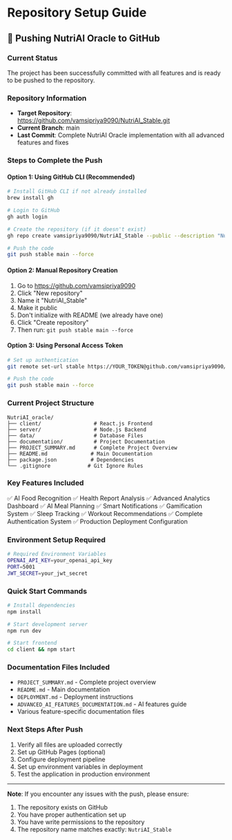# Repository Setup Guide

## 🚀 Pushing NutriAI Oracle to GitHub

### Current Status
The project has been successfully committed with all features and is ready to be pushed to the repository.

### Repository Information
- **Target Repository**: https://github.com/vamsipriya9090/NutriAI_Stable.git
- **Current Branch**: main
- **Last Commit**: Complete NutriAI Oracle implementation with all advanced features and fixes

### Steps to Complete the Push

#### Option 1: Using GitHub CLI (Recommended)
```bash
# Install GitHub CLI if not already installed
brew install gh

# Login to GitHub
gh auth login

# Create the repository (if it doesn't exist)
gh repo create vamsipriya9090/NutriAI_Stable --public --description "NutriAI Oracle - AI-Powered Nutrition Assistant"

# Push the code
git push stable main --force
```

#### Option 2: Manual Repository Creation
1. Go to https://github.com/vamsipriya9090
2. Click "New repository"
3. Name it "NutriAI_Stable"
4. Make it public
5. Don't initialize with README (we already have one)
6. Click "Create repository"
7. Then run: `git push stable main --force`

#### Option 3: Using Personal Access Token
```bash
# Set up authentication
git remote set-url stable https://YOUR_TOKEN@github.com/vamsipriya9090/NutriAI_Stable.git

# Push the code
git push stable main --force
```

### Current Project Structure
```
NutriAI_oracle/
├── client/                 # React.js Frontend
├── server/                 # Node.js Backend
├── data/                   # Database Files
├── documentation/          # Project Documentation
├── PROJECT_SUMMARY.md      # Complete Project Overview
├── README.md              # Main Documentation
├── package.json           # Dependencies
└── .gitignore            # Git Ignore Rules
```

### Key Features Included
✅ AI Food Recognition
✅ Health Report Analysis
✅ Advanced Analytics Dashboard
✅ AI Meal Planning
✅ Smart Notifications
✅ Gamification System
✅ Sleep Tracking
✅ Workout Recommendations
✅ Complete Authentication System
✅ Production Deployment Configuration

### Environment Setup Required
```bash
# Required Environment Variables
OPENAI_API_KEY=your_openai_api_key
PORT=5001
JWT_SECRET=your_jwt_secret
```

### Quick Start Commands
```bash
# Install dependencies
npm install

# Start development server
npm run dev

# Start frontend
cd client && npm start
```

### Documentation Files Included
- `PROJECT_SUMMARY.md` - Complete project overview
- `README.md` - Main documentation
- `DEPLOYMENT.md` - Deployment instructions
- `ADVANCED_AI_FEATURES_DOCUMENTATION.md` - AI features guide
- Various feature-specific documentation files

### Next Steps After Push
1. Verify all files are uploaded correctly
2. Set up GitHub Pages (optional)
3. Configure deployment pipeline
4. Set up environment variables in deployment
5. Test the application in production environment

---

**Note**: If you encounter any issues with the push, please ensure:
1. The repository exists on GitHub
2. You have proper authentication set up
3. You have write permissions to the repository
4. The repository name matches exactly: `NutriAI_Stable`

